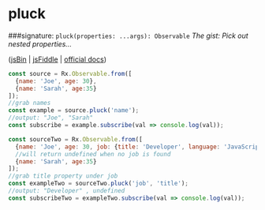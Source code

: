 # pluck
###signature: `pluck(properties: ...args): Observable`
*The gist: Pick out nested properties...*

([jsBin](http://jsbin.com/netulokasu/1/edit?js,console) | [jsFiddle](https://jsfiddle.net/qg6qfqLz/40/) | [official docs](http://reactivex.io/rxjs/class/es6/Observable.js~Observable.html#instance-method-pluck))
```js
const source = Rx.Observable.from([
  {name: 'Joe', age: 30},
  {name: 'Sarah', age:35}
]);
//grab names
const example = source.pluck('name');
//output: "Joe", "Sarah"
const subscribe = example.subscribe(val => console.log(val));

const sourceTwo = Rx.Observable.from([
  {name: 'Joe', age: 30, job: {title: 'Developer', language: 'JavaScript'}},
  //will return undefined when no job is found
  {name: 'Sarah', age:35}
]);
//grab title property under job
const exampleTwo = sourceTwo.pluck('job', 'title');
//output: "Developer" , undefined
const subscribeTwo = exampleTwo.subscribe(val => console.log(val));
```